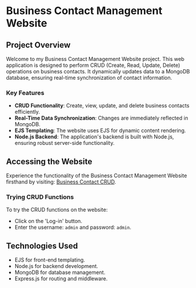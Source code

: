 # Business Contact Management Website

## Project Overview
Welcome to my Business Contact Management Website project. This web application is designed to perform CRUD (Create, Read, Update, Delete) operations on business contacts. It dynamically updates data to a MongoDB database, ensuring real-time synchronization of contact information.

### Key Features
- **CRUD Functionality**: Create, view, update, and delete business contacts efficiently.
- **Real-Time Data Synchronization**: Changes are immediately reflected in MongoDB.
- **EJS Templating**: The website uses EJS for dynamic content rendering.
- **Node.js Backend**: The application's backend is built with Node.js, ensuring robust server-side functionality.

## Accessing the Website
Experience the functionality of the Business Contact Management Website firsthand by visiting: [Business Contact CRUD](https://bennymok-crudproject.onrender.com/).

### Trying CRUD Functions
To try the CRUD functions on the website:
- Click on the 'Log-in' button.
- Enter the username: `admin` and password: `admin`.

## Technologies Used
- EJS for front-end templating.
- Node.js for backend development.
- MongoDB for database management.
- Express.js for routing and middleware.
